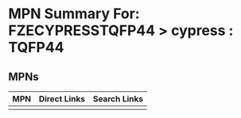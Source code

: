 



# MPN Summary For: FZECYPRESSTQFP44 > cypress : TQFP44

## MPNs
  

|MPN|Direct Links|Search Links|
| :--- | :--- | :--- |
||||
